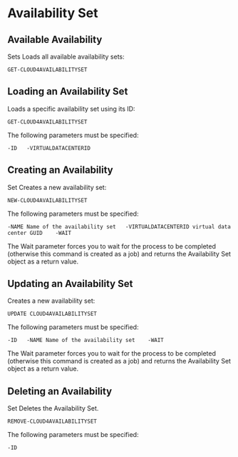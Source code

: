 # Availability Set

## Available Availability 

Sets Loads all available availability sets: 

`GET-CLOUD4AVAILABILITYSET`

## Loading an Availability Set

 Loads a specific availability set using its ID: 

`GET-CLOUD4AVAILABILITYSET`

The following parameters must be specified: 

`-ID  
-VIRTUALDATACENTERID` 

## Creating an Availability 

Set Creates a new availability set: 

`NEW-CLOUD4AVAILABILITYSET`

The following parameters must be specified: 

`-NAME Name of the availability set  
-VIRTUALDATACENTERID virtual data center GUID   
-WAIT`

The Wait parameter forces you to wait for the process to be completed \(otherwise this command is created as a job\) and returns the Availability Set object as a return value.

## Updating an Availability Set 

Creates a new availability set: 

`UPDATE CLOUD4AVAILABILITYSET`

The following parameters must be specified: 

`-ID  
-NAME Name of the availability set   
-WAIT`

The Wait parameter forces you to wait for the process to be completed \(otherwise this command is created as a job\) and returns the Availability Set object as a return value.

## Deleting an Availability 

Set Deletes the Availability Set. 

`REMOVE-CLOUD4AVAILABILITYSET`

The following parameters must be specified: 

`-ID` 

